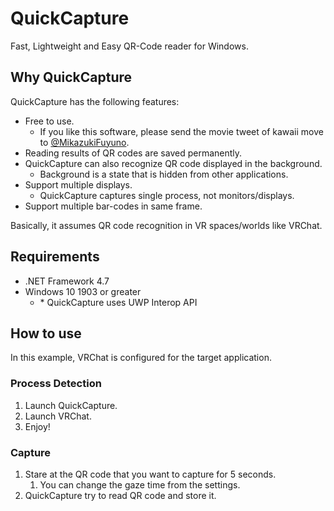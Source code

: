 # QuickCapture

Fast, Lightweight and Easy QR-Code reader for Windows.

## Why QuickCapture

QuickCapture has the following features:

- Free to use.
  - If you like this software, please send the movie tweet of kawaii move to [@MikazukiFuyuno](https://twitter.com/MikazukiFuyuno).
- Reading results of QR codes are saved permanently.
- QuickCapture can also recognize QR code displayed in the background.
  - Background is a state that is hidden from other applications.
- Support multiple displays.
  - QuickCapture captures single process, not monitors/displays.
- Support multiple bar-codes in same frame.

Basically, it assumes QR code recognition in VR spaces/worlds like VRChat.

## Requirements

- .NET Framework 4.7
- Windows 10 1903 or greater
  - \* QuickCapture uses UWP Interop API

## How to use

In this example, VRChat is configured for the target application.

### Process Detection

1. Launch QuickCapture.
2. Launch VRChat.
3. Enjoy!

### Capture

1. Stare at the QR code that you want to capture for 5 seconds.
   1. You can change the gaze time from the settings.
2. QuickCapture try to read QR code and store it.
